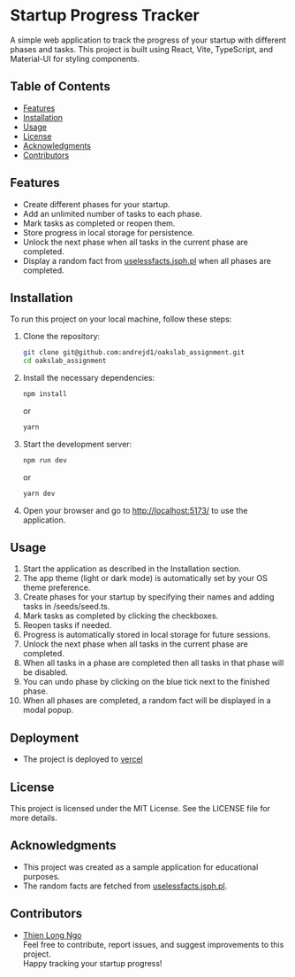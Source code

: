 # Startup Progress Tracker

A simple web application to track the progress of your startup with different phases and tasks. This project is built using React, Vite, TypeScript, and Material-UI for styling components.

## Table of Contents

- [Features](#features)
- [Installation](#installation)
- [Usage](#usage)
- [License](#license)
- [Acknowledgments](#acknowledgments)
- [Contributors](#contributors)

## Features

- Create different phases for your startup.
- Add an unlimited number of tasks to each phase.
- Mark tasks as completed or reopen them.
- Store progress in local storage for persistence.
- Unlock the next phase when all tasks in the current phase are completed.
- Display a random fact from [uselessfacts.jsph.pl](https://uselessfacts.jsph.pl/random.json) when all phases are completed.

## Installation

To run this project on your local machine, follow these steps:

1. Clone the repository:

   ```bash
   git clone git@github.com:andrejd1/oakslab_assignment.git
   cd oakslab_assignment
   ```

2. Install the necessary dependencies:

   ```bash
   npm install
   ```
   or
   ```bash
   yarn
   ```

3. Start the development server:

   ```bash
   npm run dev
   ```
   or
   ```bash
   yarn dev
   ```

4. Open your browser and go to [http://localhost:5173/](http://localhost:5173/) to use the application.

## Usage

1. Start the application as described in the Installation section.
2. The app theme (light or dark mode) is automatically set by your OS theme preference.
3. Create phases for your startup by specifying their names and adding tasks in /seeds/seed.ts.
4. Mark tasks as completed by clicking the checkboxes.
5. Reopen tasks if needed.
6. Progress is automatically stored in local storage for future sessions.
7. Unlock the next phase when all tasks in the current phase are completed.
8. When all tasks in a phase are completed then all tasks in that phase will be disabled.
9. You can undo phase by clicking on the blue tick next to the finished phase.
10. When all phases are completed, a random fact will be displayed in a modal popup.


## Deployment
- The project is deployed to [vercel](https://oakslab-assignment-ten.vercel.app/)

## License

This project is licensed under the MIT License. See the LICENSE file for more details.

## Acknowledgments

- This project was created as a sample application for educational purposes.
- The random facts are fetched from [uselessfacts.jsph.pl](https://uselessfacts.jsph.pl/random.json).

## Contributors

- [Thien Long Ngo](https://github.com/andrejd1)\
Feel free to contribute, report issues, and suggest improvements to this project.\
Happy tracking your startup progress!
